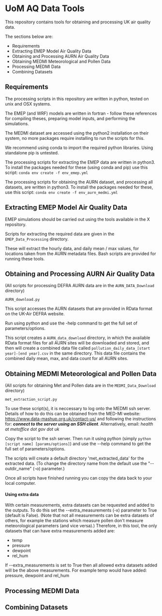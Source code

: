 # UoM AQ Data Tools

This repository contains tools for obtaining and processing UK air quality data.

The sections below are:
 - Requirements
 - Extracting EMEP Model Air Quality Data
 - Obtaining and Processing AURN Air Quality Data
 - Obtaining MEDMI Meteorological and Pollen Data
 - Processing MEDMI Data
 - Combining Datasets


## Requirements

The processing scripts in this repository are written in python, tested on unix and OSX
systems.

The EMEP (and WRF) models are written in fortran - follow these references for compiling 
theses, preparing model inputs, and performing the simulations.

The MEDMI dataset are accessed using the python2 installation on their system, no more
packages require installing to run the scripts for this.

We recommend using conda to import the required python libraries. Using standalone pip is
untested. 

The processing scripts for extracting the EMEP data are written in python3. To
install the packages needed for these (using conda and pip) use this script:
`conda env create -f env_emep.yml`

The processing scripts for obtaining the AURN dataset, and processing all datasets, are
written in python3. To install the packages needed for these, use this script: 
`conda env create -f env_aurn_medmi.yml`


## Extracting EMEP Model Air Quality Data

EMEP simulations should be carried out using the tools available in the X repository.

Scripts for extracting the required data are given in the `EMEP_Data_Processing` directory.

These will extract the hourly data, and daily mean / max values, for locations taken
from the AURN metadata files. Bash scripts are provided for running these tools.
 

## Obtaining and Processing AURN Air Quality Data

(All scripts for processing DEFRA AURN data are in the `AURN_DATA_Download` directory)

`AURN_download.py`

This script accesses the AURN datasets that are provided in RData format on the UK-Air
DEFRA website.

Run using python and use the -help command to get the full set of parameters/options.

This script creates a `AURN_data_download` directory, in which the available RData format
files for all AURN sites will be downloaded and stored, and then will create a combined
data file called `pollution_daily_data_[start year]-[end year].csv` in the same directory.
This data file contains the combined daily mean, max, and data count for all AURN sites.


## Obtaining MEDMI Meteorological and Pollen Data

(All scripts for obtaining Met and Pollen data are in the `MEDMI_Data_Download` directory)

`met_extraction_script.py`


To use these script(s), it is neccessary to log onto the MEDMI ssh server. Details of how to do 
this can be obtained from the MED-MI website:
https://www.data-mashup.org.uk/contact-us/
and  following the instructions for:  ***connect to the server using an SSH client***.
Alternatively, email: *health at metoffice dot gov dot uk*

Copy the script to the ssh server. Then run it using python (simply `python [script name] [params/options]`) 
and use the --help command to get the full set of parameters/options.

The scripts will create a default directory 'met_extracted_data' for the extracted data.
(To change the directory name from the default use the "--outdir_name" (-o) parameter.)

Once all scripts have finished running you can copy the data back to your local computer.

#### Using extra data
With certain measurements, extra datasets can be requested and added to the outputs. To do this set the 
--extra_measurements (-x) parameter to True (default is False). 
(Note that not all measurements can be extra datasets of others, for example the stations which measure pollen 
don't measure meteorological parameters (and vice versa).)
Therefore, in this tool, the only datasets that can have extra measurements added are:
- temp
- pressure
- dewpoint
- rel_hum

If --extra_measurements is set to True then all allowed extra datasets added will be the above measurements. 
For example temp would have added: pressure, dewpoint and rel_hum



## Processing MEDMI Data


## Combining Datasets
